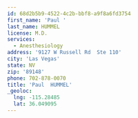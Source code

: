 ```yaml
---
id: 68d2b5b9-4522-4c2b-bbf8-a9f8a6fd3754
first_name: 'Paul '
last_name: HUMMEL
license: M.D.
services:
  - Anesthesiology
address: '9127 W Russell Rd  Ste 110'
city: 'Las Vegas'
state: NV
zip: '89148'
phone: 702-878-0070
title: 'Paul  HUMMEL'
_geoloc:
  lng: -115.28485
  lat: 36.049095
---
```

